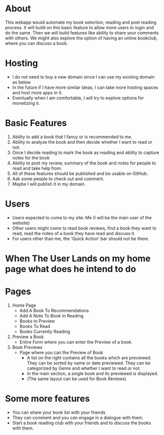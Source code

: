 # About
This webapp would automate my book selection, reading and post reading process. 
It will build on this basic feature to allow more users to login and do the same. 
Then we will build features like ability to share your comments with others. 
We might also explore the option of having an online bookclub, where you can discuss a book. 

# Hosting
* I do not need to buy a new domain since I can use my existing domain as below
* In the future if I have more similar ideas, I can take more hosting spaces and host more apps in it.
* Eventually when I am comfortable, I will try to explore options for monetizing it.

# Basic Features
1. Ability to add a book that I fancy or is recommended to me. 
2. Ability to analyze the book and then decide whether I want to read or not. 
3. Once I decide reading to mark the book as reading and ability to capture notes for the book
4. Ability to post my review, summary of the book and notes for people to read and take help from. 
5. All of these features should be published and be usable on GitHub. 
6. Ask some people to check out and comment. 
7. Maybe I will publish it in my domain. 

# Users
* Users expected to come to my site: Me (I will be the main user of the website)
* Other users might come to read book reviews, find a book they want to read, read the notes of a book they have read and discuss it. 
* For users other than me, the 'Quick Action' bar should not be there. 

# When The User Lands on my home page what does he intend to do

# Pages
1. Home Page
    * Add A Book To Recommendations
    * Add A Note To Book In Reading
    * Books to Preview
    * Books To Read
    * Books Currently Reading
2. Preview a Book
    * Entire Form where you can enter the Preview of a book. 
3. Book Previews
    * Page where you can the Preview of Book
        * A list on the right contains all the books which are previewed. They can be sorted by name or date previewed. They can be categorized by Genre and whether I want to read or not. 
        * In the main section, a single book and its previewed is displayed. 
        * (The same layout can be used for Book Reviews)
        
    
# Some more features
- You can share your book list with your friends 
- They can comment and you can engage in a dialogue with them.  
- Start a book reading club with your friends and to discuss the books with them.  

